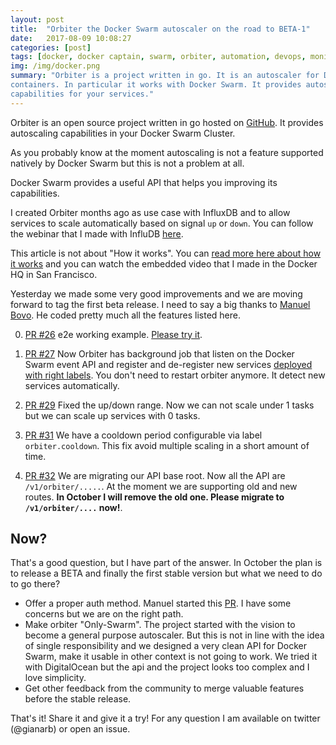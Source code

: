 ```yaml
---
layout: post
title:  "Orbiter the Docker Swarm autoscaler on the road to BETA-1"
date:   2017-08-09 10:08:27
categories: [post]
tags: [docker, docker captain, swarm, orbiter, automation, devops, monitoring]
img: /img/docker.png
summary: "Orbiter is a project written in go. It is an autoscaler for Docker
containers. In particular it works with Docker Swarm. It provides autoscaling
capabilities for your services."
---
```

Orbiter is an open source project written in go hosted on
[GitHub](https://github.com/gianarb/orbiter). It provides autoscaling
capabilities in your Docker Swarm Cluster.

As you probably know at the moment autoscaling is not a feature supported
natively by Docker Swarm but this is not a problem at all.

Docker Swarm provides a useful API that helps you improving its capabilities.

I created Orbiter months ago as use case with InfluxDB and to allow services to
scale automatically based on signal `up` or `down`. You can follow the webinar
that I made with InfluDB
[here](https://www.influxdata.com/resources/influxdata-helps-docker-auto-scale-monitoring/?ao_campid=70137000000Jgw7).

This article is not about "How it works". You can [read more here about how it
works](https://gianarb.it/blog/orbiter-docker-swarm-autoscaler) and you can
watch the embedded video that I made in the Docker HQ in San Francisco.

Yesterday we made some very good improvements and we are moving forward to tag
the first beta release. I need to say a big thanks to [Manuel
Bovo](https://github.com/mbovo). He coded pretty much all the features listed
here.

0. [PR #26](https://github.com/gianarb/orbiter/pull/26) e2e working example. [Please try
it](https://github.com/gianarb/orbiter/tree/master/contrib/swarm).

1. [PR #27](https://github.com/gianarb/orbiter/pull/27) Now Orbiter has
   background job that listen on the Docker Swarm event API and register and
   de-register new services [deployed with right
   labels](https://github.com/gianarb/orbiter#autodetect). You don't need to
   restart orbiter anymore. It detect new services automatically.

2. [PR #29](https://github.com/gianarb/orbiter/pull/29) Fixed the up/down range.
   Now we can not scale under 1 tasks but we can scale up services with 0 tasks.

3. [PR #31](https://github.com/gianarb/orbiter/pull/31) We have a cooldown
   period configurable via label `orbiter.cooldown`. This fix avoid multiple
   scaling in a short amount of time.

4. [PR #32](https://github.com/gianarb/orbiter/pull/32) We are migrating our API
   base root. Now all the API are `/v1/orbiter/.....`. At the moment we are
   supporting old and new routes. **In October I will remove the old one. Please
   migrate to `/v1/orbiter/....` now!**.

## Now?

That's a good question, but I have part of the answer. In October the plan is to
release a BETA and finally the first stable version but what we need to do to go
there?

* Offer a proper auth method. Manuel started this
  [PR](https://github.com/gianarb/orbiter/pull/33). I have some concerns but
  we are on the right path.
* Make orbiter "Only-Swarm". The project started with the vision to become a
  general purpose autoscaler. But this is not in line with the idea of single
  responsibility and we designed a very clean API for Docker Swarm, make it
  usable in other context is not going to work. We tried it with DigitalOcean
  but the api and the project looks too complex and I love simplicity.
* Get other feedback from the community to merge valuable features before the
  stable release.

That's it! Share it and give it a try! For any question I am available on
twitter (@gianarb) or open an issue.
